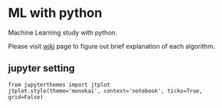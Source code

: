 # ML with python

Machine Learning study with python. 

Please visit [wiki](https://github.com/swyo/pymldg-rev/wiki) page to figure out brief explanation of each algorithm.

## jupyter setting

```
from jupyterthemes import jtplot
jtplot.style(theme='monokai', context='notebook', ticks=True, grid=False)
```
